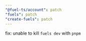 ```yaml
---
"@fuel-ts/account": patch
"fuels": patch
"create-fuels": patch
---
```


fix: unable to kill `fuels dev` with `pnpm`
